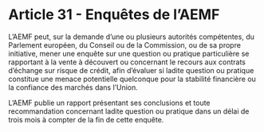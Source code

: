 # Article 31 - Enquêtes de l’AEMF


L’AEMF peut, sur la demande d’une ou plusieurs autorités compétentes, du Parlement européen, du Conseil ou de la Commission, ou de sa propre initiative, mener une enquête sur une question ou pratique particulière se rapportant à la vente à découvert ou concernant le recours aux contrats d’échange sur risque de crédit, afin d’évaluer si ladite question ou pratique constitue une menace potentielle quelconque pour la stabilité financière ou la confiance des marchés dans l’Union.

L’AEMF publie un rapport présentant ses conclusions et toute recommandation concernant ladite question ou pratique dans un délai de trois mois à compter de la fin de cette enquête.
